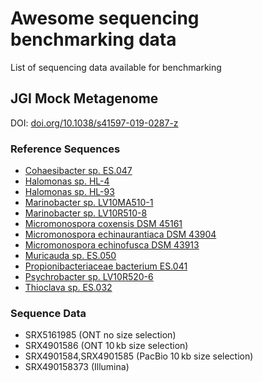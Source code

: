 # Awesome sequencing benchmarking data

List of sequencing data available for benchmarking

## JGI Mock Metagenome

DOI: [doi.org/10.1038/s41597-019-0287-z](https://doi.org/10.1038/s41597-019-0287-z)

### Reference Sequences

- [Cohaesibacter sp. ES.047](http://img.jgi.doe.gov/genome.php?id=2615840601)
- [Halomonas sp. HL-4](http://img.jgi.doe.gov/genome.php?id=2623620617)
- [Halomonas sp. HL-93](http://img.jgi.doe.gov/genome.php?id=2623620618)
- [Marinobacter sp. LV10MA510-1](http://img.jgi.doe.gov/genome.php?id=2616644829)
- [Marinobacter sp. LV10R510-8](http://img.jgi.doe.gov/genome.php?id=2615840697)
- [Micromonospora coxensis DSM 45161](http://img.jgi.doe.gov/genome.php?id=2623620609)
- [Micromonospora echinaurantiaca DSM 43904](http://img.jgi.doe.gov/genome.php?id=2623620557)
- [Micromonospora echinofusca DSM 43913](http://img.jgi.doe.gov/genome.php?id=2623620567)
- [Muricauda sp. ES.050](http://img.jgi.doe.gov/genome.php?id=2615840527)
- [Propionibacteriaceae bacterium ES.041](http://img.jgi.doe.gov/genome.php?id=2615840646)
- [Psychrobacter sp. LV10R520-6](http://img.jgi.doe.gov/genome.php?id=2617270709)
- [Thioclava sp. ES.032](http://img.jgi.doe.gov/genome.php?id=2615840533)

### Sequence Data

- SRX5161985 (ONT no size selection)
- SRX4901586 (ONT 10 kb size selection)
- SRX4901584,SRX4901585 (PacBio 10 kb size selection)
- SRX490158373 (Illumina)
